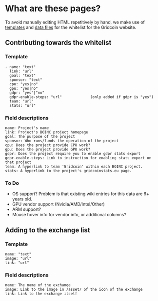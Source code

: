 # What are these pages?

To avoid manually editing HTML repetitively by hand, we make use of [templates](https://middlemanapp.com/basics/templating-language/) and [data files](https://middlemanapp.com/advanced/data-files/) for the whitelist for the Gridcoin website.

## Contributing towards the whitelist

### Template

```
- name: "text"
  link: "url"
  goal: "text"
  sponsor: "text"
  cpu: "yes|no"
  gpu: "yes|no"
  gdpr: "yes"|"no"
  gdpr-enable-steps: "url"             (only added if gdpr is "yes")
  team: "url"
  stats: "url"
```

### Field descriptions

```
name: Project's name
link: Project's BOINC project homepage
goal: The purpose of the project
sponsor: Who runs/funds the operation of the project
cpu: Does the project provide CPU work?
gpu: Does the project provide GPU work?
gdpr: Does the project require you to enable gdpr stats export
gdpr-enable-steps: Link to instruction for enabling stats export on that project
team: A hyperlink to team 'Gridcoin' within each BOINC project.
stats: A hyperlink to the project's gridcoinstats.eu page.  
```

### To Do
* OS support? Problem is that existing wiki entries for this data are 6+ years old.
* GPU vendor support (Nvidia/AMD/Intel/Other)
* ARM support?
* Mouse hover info for vendor info, or additional columns?


## Adding to the exchange list


### Template
```
name: "text"
image: "url"
link: "url"
```

### Field descriptions
```
name: The name of the exchange
image: Link to the image in /asset/ of the icon of the exchange 
link: Link to the exchange itself
```
